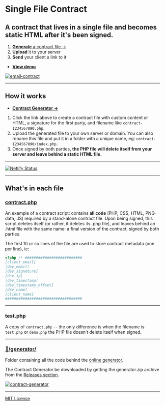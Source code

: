 # Single File Contract
## A contract that lives in a **single file** and becomes static HTML after it's been signed.

1. [**Generate** a contract file →](https://stefanmatei.com/contract-generator/edit)
1. **Upload** it to your server
1. **Send** your client a link to it
* **[View demo](https://stefanmatei.com/contract-generator/contract-demo.html)**

[![email-contract](https://user-images.githubusercontent.com/180561/209838611-9b40307e-de05-44c0-967a-54399d85ef53.png)](https://stefanmatei.com/contract-generator/contract-demo.html)

---

## How it works

* **[Contract Generator →](https://stefanmatei.com/contract-generator/edit)**

1. Click the link above to create a contract file with custom content or HTML, a signature for the first party, and filename like `contract-1234567890.php`.
2. Upload the generated file to your own server or domain. You can also rename this file and put it in a folder with a unique name, eg: `contract-1234567890/index.php`.
3. Once signed by both parties, **the PHP file will delete itself from your server and leave behind a static HTML file.**

---

[![Netlify Status](https://api.netlify.com/api/v1/badges/dc7d73d9-c327-4bcd-a33a-657603bc64ab/deploy-status)](https://app.netlify.com/sites/stefanmatei/deploys)

---

## What's in each file

### [contract.php](https://github.com/nonsalant/contract/blob/master/contract.php)

An example of a contract script: contains **all code** (PHP, CSS, HTML, PNG-data, JS) required by a stand-alone contract file. Upon being signed, this script deletes itself (or rather, it deletes its .php file), and leaves behind an .html file with the same name: a final version of the contract, signed by both parties.

The first 10 or so lines of the file are used to store contract metadata (one per line), ie:

```php
<?php /* ##########################
[client_email]
[dev_email]
[dev_signature]
[dev_ip]
[dev_timestamp]
[dev_timestamp_offset]
[dev_name]
[client_name]
###################################
```
---

### test.php 
A copy of `contract.php` -- the only difference is when the filename is `test.php` or `demo.php` the PHP file doesn't delete itself when signed.

---

### [📁/generator/](https://github.com/nonsalant/contract/tree/master/generator)

Folder containing all the code behind the [online generator](https://stefanmatei.com/contract-generator/).

The Contract Generator be downloaded by getting the generator.zip archive from the [Releases section](https://github.com/nonsalant/contract/releases/).

[![contract-generator](https://user-images.githubusercontent.com/180561/209838852-20825cf1-ab25-4f09-8ec7-c26eb80c0a14.jpg)](https://stefanmatei.com/contract-generator/)


---

[MIT License](http://www.opensource.org/licenses/mit-license.php)
